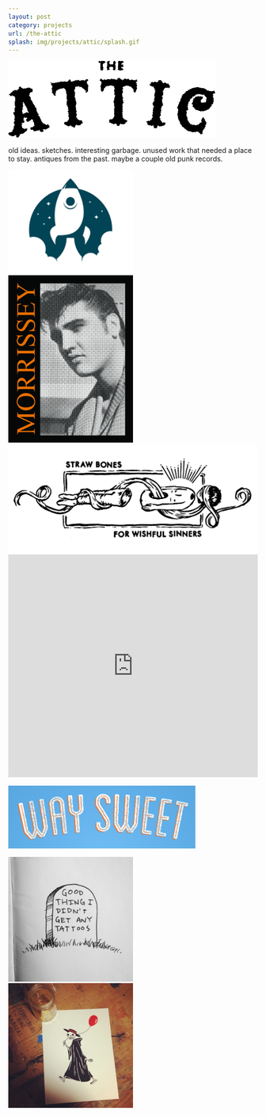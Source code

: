 ```yaml
---
layout: post
category: projects
url: /the-attic
splash: img/projects/attic/splash.gif
---
```


<img src="../img/projects/attic/attic-text.png" />

<p class="attic-desc col8 margin2">old ideas. sketches. interesting garbage. unused work that needed a place to stay. antiques from the past. maybe a couple old punk records.</p>

<img src="../img/projects/attic/rocket.jpg" class="attic-img" style="max-width:50%"/>

<img src="../img/projects/attic/morrisselvis.jpg" class="attic-img" style="max-width:50%"/>

<img src="../img/projects/attic/straw-bones.jpg" class="attic-img" />

<iframe src="http://player.vimeo.com/video/62793060" width="100%" height="450" frameborder="0" webkitAllowFullScreen="webkitAllowFullScreen" mozallowfullscreen="mozallowfullscreen" allowFullScreen="allowFullScreen"> </iframe>

<a href="http://www.waysweet.com"><img src="../img/projects/attic/way-sweet.jpg" style="max-width:75%"/></a>

<img src="../img/projects/attic/tattoombstone.jpg" class="attic-img" style="max-width:50%"/>

<img src="../img/projects/attic/death-takes-a-stroll.jpg" class="attic-img" style="max-width:50%"/>